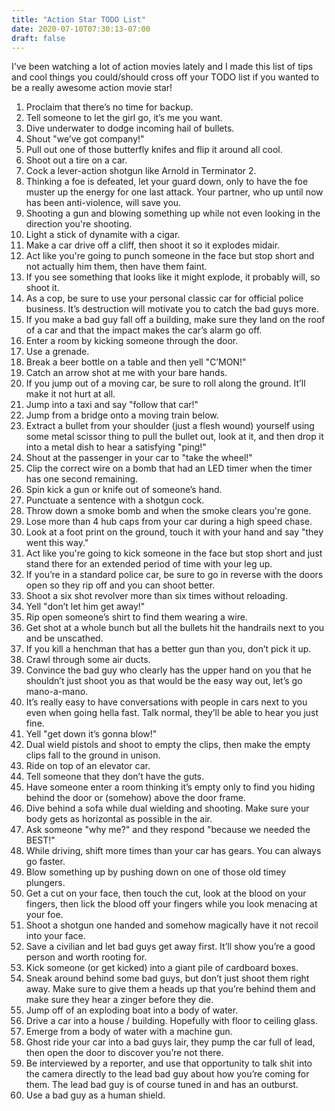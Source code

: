 ```yaml
---
title: "Action Star TODO List"
date: 2020-07-10T07:30:13-07:00
draft: false
---
```

I've been watching a lot of action movies lately and I made this list of tips and cool things you could/should cross off your TODO list if you wanted to be a really awesome action movie star! 

1. Proclaim that there’s no time for backup.
1. Tell someone to let the girl go, it’s me you want.
1. Dive underwater to dodge incoming hail of bullets. 
1. Shout "we’ve got company!"
1. Pull out one of those butterfly knifes and flip it around all cool.
1. Shoot out a tire on a car.
1. Cock a lever-action shotgun like Arnold in Terminator 2.
1. Thinking a foe is defeated, let your guard down, only to have the foe muster up the energy for one last attack. Your partner, who up until now has been anti-violence, will save you.
1. Shooting a gun and blowing something up while not even looking in the direction you're shooting.
1. Light a stick of dynamite with a cigar.
1. Make a car drive off a cliff, then shoot it so it explodes midair. 
1. Act like you're going to punch someone in the face but stop short and not actually him them, then have them faint.
1. If you see something that looks like it might explode, it probably will, so shoot it.
1. As a cop, be sure to use your personal classic car for official police business. It’s destruction will motivate you to catch the bad guys more. 
1. If you make a bad guy fall off a building, make sure they land on the roof of a car and that the impact makes the car’s alarm go off. 
1. Enter a room by kicking someone through the door.
1. Use a grenade.
1. Break a beer bottle on a table and then yell "C’MON!"
1. Catch an arrow shot at me with your bare hands.
1. If you jump out of a moving car, be sure to roll along the ground. It’ll make it not hurt at all. 
1. Jump into a taxi and say "follow that car!"
1. Jump from a bridge onto a moving train below.
1. Extract a bullet from your shoulder (just a flesh wound) yourself using some metal scissor thing to pull the bullet out, look at it, and then drop it into a metal dish to hear a satisfying "ping!"
1. Shout at the passenger in your car to "take the wheel!"
1. Clip the correct wire on a bomb that had an LED timer when the timer has one second remaining.
1. Spin kick a gun or knife out of someone’s hand. 
1. Punctuate a sentence with a shotgun cock.
1. Throw down a smoke bomb and when the smoke clears you're gone.
1. Lose more than 4 hub caps from your car during a high speed chase. 
1. Look at a foot print on the ground, touch it with your hand and say "they went this way."
1. Act like you're going to kick someone in the face but stop short and just stand there for an extended period of time with your leg up.
1. If you’re in a standard police car, be sure to go in reverse with the doors open so they rip off and you can shoot better. 
1. Shoot a six shot revolver more than six times without reloading. 
1. Yell "don’t let him get away!"
1. Rip open someone’s shirt to find them wearing a wire.
1. Get shot at a whole bunch but all the bullets hit the handrails next to you and be unscathed. 
1. If you kill a henchman that has a better gun than you, don’t pick it up. 
1. Crawl through some air ducts.
1. Convince the bad guy who clearly has the upper hand on you that he shouldn’t just shoot you as that would be the easy way out, let’s go mano-a-mano.
1. It’s really easy to have conversations with people in cars next to you even when going hella fast. Talk normal, they’ll be able to hear you just fine. 
1. Yell "get down it’s gonna blow!"
1. Dual wield pistols and shoot to empty the clips, then make the empty clips fall to the ground in unison. 
1. Ride on top of an elevator car. 
1. Tell someone that they don’t have the guts.
1. Have someone enter a room thinking it’s empty only to find you hiding behind the door or (somehow) above the door frame. 
1. Dive behind a sofa while dual wielding and shooting. Make sure your body gets as horizontal as possible in the air. 
1. Ask someone "why me?" and they respond "because we needed the BEST!"
1. While driving, shift more times than your car has gears. You can always go faster. 
1. Blow something up by pushing down on one of those old timey plungers.
1. Get a cut on your face, then touch the cut, look at the blood on your fingers, then lick the blood off your fingers while you look menacing at your foe.
1. Shoot a shotgun one handed and somehow magically have it not recoil into your face. 
1. Save a civilian and let bad guys get away first. It’ll show you’re a good person and worth rooting for. 
1. Kick someone (or get kicked) into a giant pile of cardboard boxes. 
1. Sneak around behind some bad guys, but don’t just shoot them right away. Make sure to give them a heads up that you’re behind them and make sure they hear a zinger before they die.
1. Jump off of an exploding boat into a body of water.
1. Drive a car into a house / building. Hopefully with floor to ceiling glass. 
1. Emerge from a body of water with a machine gun. 
1. Ghost ride your car into a bad guys lair, they pump the car full of lead, then open the door to discover you’re not there. 
1. Be interviewed by a reporter, and use that opportunity to talk shit into the camera directly to the lead bad guy about how you’re coming for them. The lead bad guy is of course tuned in and has an outburst.
1. Use a bad guy as a human shield.
